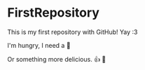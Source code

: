 # FirstRepository
This is my first repository with GitHub! Yay :3

I'm hungry, I need a :pizza:

Or something more delicious. :thumbsup: :speak_no_evil:
